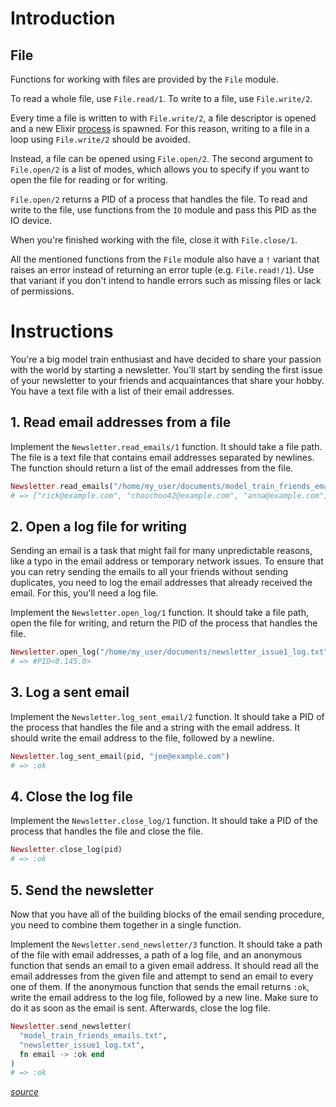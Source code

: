 # Introduction

## File

Functions for working with files are provided by the `File` module.

To read a whole file, use `File.read/1`. To write to a file, use `File.write/2`.

Every time a file is written to with `File.write/2`, a file descriptor is opened and a new Elixir [process][exercism-processes] is spawned. For this reason, writing to a file in a loop using `File.write/2` should be avoided.

Instead, a file can be opened using `File.open/2`. The second argument to `File.open/2` is a list of modes, which allows you to specify if you want to open the file for reading or for writing.

`File.open/2` returns a PID of a process that handles the file. To read and write to the file, use functions from the `IO` module and pass this PID as the IO device.

When you're finished working with the file, close it with `File.close/1`.

All the mentioned functions from the `File` module also have a `!` variant that raises an error instead of returning an error tuple (e.g. `File.read!/1`). Use that variant if you don't intend to handle errors such as missing files or lack of permissions.

[exercism-processes]: https://exercism.org/tracks/elixir/concepts/processes

# Instructions

You're a big model train enthusiast and have decided to share your passion with the world by starting a newsletter. You'll start by sending the first issue of your newsletter to your friends and acquaintances that share your hobby. You have a text file with a list of their email addresses.

## 1. Read email addresses from a file

Implement the `Newsletter.read_emails/1` function. It should take a file path. The file is a text file that contains email addresses separated by newlines. The function should return a list of the email addresses from the file.

```elixir
Newsletter.read_emails("/home/my_user/documents/model_train_friends_emails.txt")
# => ["rick@example.com", "choochoo42@example.com", "anna@example.com"]
```

## 2. Open a log file for writing

Sending an email is a task that might fail for many unpredictable reasons, like a typo in the email address or temporary network issues. To ensure that you can retry sending the emails to all your friends without sending duplicates, you need to log the email addresses that already received the email. For this, you'll need a log file.

Implement the `Newsletter.open_log/1` function. It should take a file path, open the file for writing, and return the PID of the process that handles the file.

```elixir
Newsletter.open_log("/home/my_user/documents/newsletter_issue1_log.txt")
# => #PID<0.145.0>
```

## 3. Log a sent email

Implement the `Newsletter.log_sent_email/2` function. It should take a PID of the process that handles the file and a string with the email address. It should write the email address to the file, followed by a newline.

```elixir
Newsletter.log_sent_email(pid, "joe@example.com")
# => :ok
```

## 4. Close the log file

Implement the `Newsletter.close_log/1` function. It should take a PID of the process that handles the file and close the file.

```elixir
Newsletter.close_log(pid)
# => :ok
```

## 5. Send the newsletter

Now that you have all of the building blocks of the email sending procedure, you need to combine them together in a single function.

Implement the `Newsletter.send_newsletter/3` function. It should take a path of the file with email addresses, a path of a log file, and an anonymous function that sends an email to a given email address. It should read all the email addresses from the given file and attempt to send an email to every one of them. If the anonymous function that sends the email returns `:ok`, write the email address to the log file, followed by a new line. Make sure to do it as soon as the email is sent. Afterwards, close the log file.

```elixir
Newsletter.send_newsletter(
  "model_train_friends_emails.txt",
  "newsletter_issue1_log.txt",
  fn email -> :ok end
)
# => :ok
```

[_source_](https://exercism.org/tracks/elixir/exercises/newsletter)
